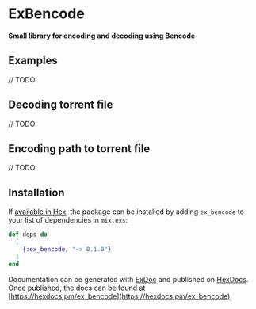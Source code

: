 # ExBencode

**Small library for encoding and decoding using Bencode**

## Examples

// TODO

## Decoding torrent file

// TODO

## Encoding path to torrent file

// TODO

## Installation

If [available in Hex](https://hex.pm/docs/publish), the package can be installed
by adding `ex_bencode` to your list of dependencies in `mix.exs`:

```elixir
def deps do
  [
    {:ex_bencode, "~> 0.1.0"}
  ]
end
```

Documentation can be generated with [ExDoc](https://github.com/elixir-lang/ex_doc)
and published on [HexDocs](https://hexdocs.pm). Once published, the docs can
be found at [https://hexdocs.pm/ex_bencode](https://hexdocs.pm/ex_bencode).

